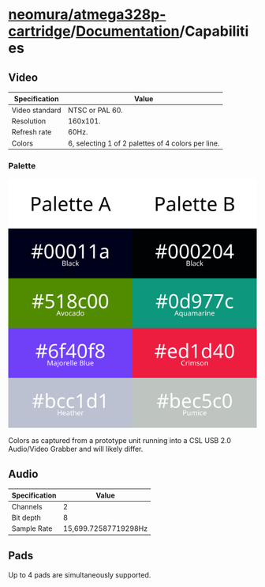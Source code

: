 # [neomura/atmega328p-cartridge](../../readme.md)/[Documentation](../readme.md)/Capabilities

## Video

| Specification  | Value                                              |
| -------------- | -------------------------------------------------- |
| Video standard | NTSC or PAL 60.                                    |
| Resolution     | 160x101.                                           |
| Refresh rate   | 60Hz.                                              |
| Colors         | 6, selecting 1 of 2 palettes of 4 colors per line. |

### Palette

![Palette.](palette.svg "Palette.")

Colors as captured from a prototype unit running into a CSL USB 2.0 Audio/Video Grabber and will likely differ.

## Audio

| Specification | Value                |
| ------------- | -------------------- |
| Channels      | 2                    |
| Bit depth     | 8                    |
| Sample Rate   | 15,699.72587719298Hz |

## Pads

Up to 4 pads are simultaneously supported.
